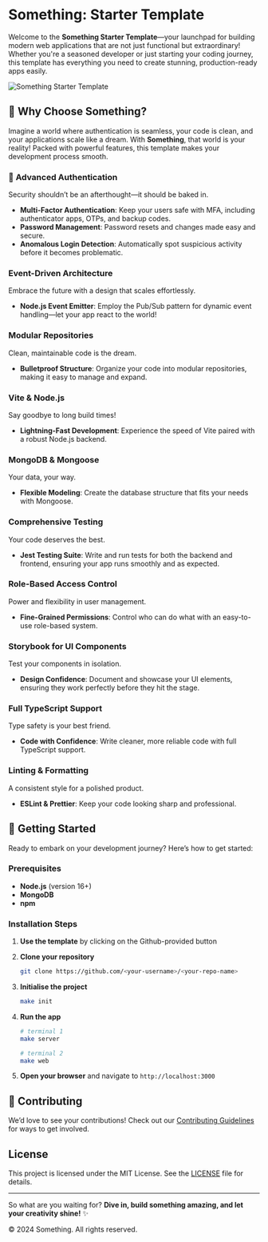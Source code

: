 # Something: Starter Template

Welcome to the **Something Starter Template**—your launchpad for building modern web applications that are not just functional but extraordinary! Whether you're a seasoned developer or just starting your coding journey, this template has everything you need to create stunning, production-ready apps easily.

![Something Starter Template](https://github.com/user-attachments/assets/6e76e485-aae4-4fde-947d-6757a5d8c9aa)

## 🌟 Why Choose Something?

Imagine a world where authentication is seamless, your code is clean, and your applications scale like a dream. With **Something**, that world is your reality! Packed with powerful features, this template makes your development process smooth.

### 🔑 **Advanced Authentication**

Security shouldn’t be an afterthought—it should be baked in.

- **Multi-Factor Authentication**: Keep your users safe with MFA, including authenticator apps, OTPs, and backup codes.
- **Password Management**: Password resets and changes made easy and secure.
- **Anomalous Login Detection**: Automatically spot suspicious activity before it becomes problematic.

### **Event-Driven Architecture**

Embrace the future with a design that scales effortlessly.

- **Node.js Event Emitter**: Employ the Pub/Sub pattern for dynamic event handling—let your app react to the world!

### **Modular Repositories**

Clean, maintainable code is the dream.

- **Bulletproof Structure**: Organize your code into modular repositories, making it easy to manage and expand.

### **Vite & Node.js**

Say goodbye to long build times!

- **Lightning-Fast Development**: Experience the speed of Vite paired with a robust Node.js backend.

### **MongoDB & Mongoose**

Your data, your way.

- **Flexible Modeling**: Create the database structure that fits your needs with Mongoose.

### **Comprehensive Testing**

Your code deserves the best.

- **Jest Testing Suite**: Write and run tests for both the backend and frontend, ensuring your app runs smoothly and as expected.

### **Role-Based Access Control**

Power and flexibility in user management.

- **Fine-Grained Permissions**: Control who can do what with an easy-to-use role-based system.

### **Storybook for UI Components**

Test your components in isolation.

- **Design Confidence**: Document and showcase your UI elements, ensuring they work perfectly before they hit the stage.

### **Full TypeScript Support**

Type safety is your best friend.

- **Code with Confidence**: Write cleaner, more reliable code with full TypeScript support.

### **Linting & Formatting**

A consistent style for a polished product.

- **ESLint & Prettier**: Keep your code looking sharp and professional.

## 🚀 Getting Started

Ready to embark on your development journey? Here’s how to get started:

### Prerequisites

- **Node.js** (version 16+)
- **MongoDB**
- **npm**

### Installation Steps

1. **Use the template** by clicking on the Github-provided button

2. **Clone your repository**

   ```bash
   git clone https://github.com/<your-username>/<your-repo-name>
   ```

3. **Initialise the project**

   ```bash
   make init
   ```

4. **Run the app**

   ```bash
   # terminal 1
   make server
   ```

   ```bash
   # terminal 2
   make web
   ```

5. **Open your browser** and navigate to `http://localhost:3000`

## 🤝 Contributing

We’d love to see your contributions! Check out our [Contributing Guidelines](CONTRIBUTING.md) for ways to get involved.

## License

This project is licensed under the MIT License. See the [LICENSE](LICENSE) file for details.

---

So what are you waiting for? **Dive in, build something amazing, and let your creativity shine!** ✨

© 2024 Something. All rights reserved.
